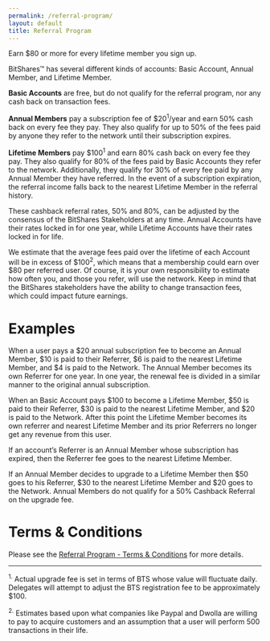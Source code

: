 ```yaml
---
permalink: /referral-program/
layout: default
title: Referral Program
---
```

Earn $80 or more for every lifetime member you sign up.

BitShares™ has several different kinds of accounts: Basic Account, Annual Member, and Lifetime Member.

**Basic Accounts** are free, but do not qualify for the referral program, nor any cash back on transaction fees.

**Annual Members** pay a subscription fee of $20<sup>1</sup>/year and earn 50% cash back on every fee they pay. They
also qualify for up to 50% of the fees paid by anyone they refer to the network until their subscription expires.

**Lifetime Members** pay  $100<sup>1</sup> and earn 80% cash back on every fee they pay. They also qualify for 80% of
the fees paid by Basic Accounts they refer to the network.  Additionally, they qualify for 30% of every fee paid by any
Annual Member they have referred.  In the event of a subscription expiration, the referral income falls back to the
nearest Lifetime Member in the referral history.


These cashback referral rates, 50% and 80%, can be adjusted by the consensus of the BitShares Stakeholders at any time.
Annual Accounts have their rates locked in for one year, while Lifetime Accounts have their rates locked in for life.

We estimate that the average fees paid over the lifetime of each Account will be in excess of $100<sup>2</sup>, which
means that a membership could earn over $80 per referred user. Of course, it is your own responsibility to estimate how
often you, and those you refer, will use the network. Keep in mind that the BitShares stakeholders have the ability to
change transaction fees, which could impact future earnings.

# Examples


When a user pays a $20 annual subscription fee to become an Annual Member, $10 is paid to their Referrer, $6 is paid to
the nearest Lifetime Member, and $4 is paid to the Network.  The Annual Member becomes its own Referrer for one year.
In one year, the renewal fee is divided in a similar manner to the original annual subscription.

When an Basic Account pays $100 to become a Lifetime Member, $50 is paid to their Referrer, $30 is paid to the nearest
Lifetime Member, and $20 is paid to the Network.   After this point the Lifetime Member becomes its own referrer and
nearest Lifetime Member and its prior Referrers no longer get any revenue from this user.

If an account’s Referrer is an Annual Member whose subscription has expired, then the Referrer fee goes to the nearest
Lifetime Member.

If an Annual Member decides to upgrade to a Lifetime Member then $50 goes to his Referrer, $30 to the nearest Lifetime
Member and $20 goes to the Network.  Annual Members do not qualify for a 50% Cashback Referral on the upgrade fee.

# Terms & Conditions

Please see the [Referral Program - Terms & Conditions](/referral-program-terms-and-conditions/) for more details.

<hr/> <sup>1.</sup> Actual upgrade fee is set in terms of BTS whose value will fluctuate daily.   Delegates will attempt
to adjust the BTS registration fee to be approximately $100.

<sup>2.</sup> Estimates based upon what companies like Paypal and Dwolla are willing to pay to acquire customers and an
assumption that a user will perform 500 transactions in their life.
